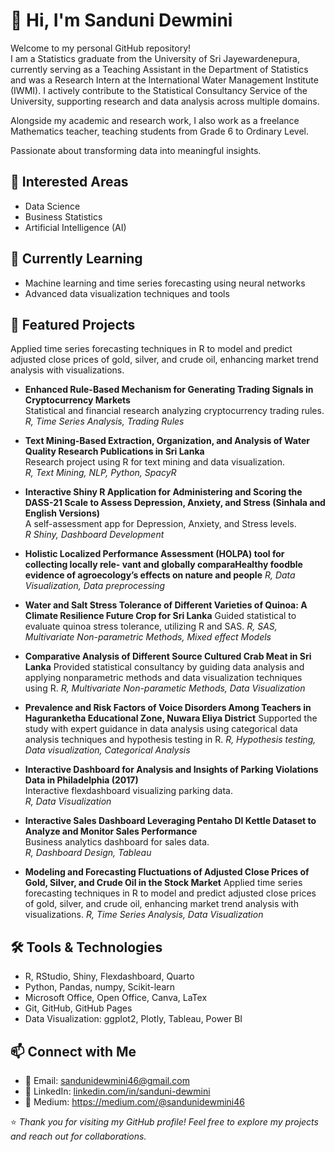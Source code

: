 # 👋 Hi, I'm Sanduni Dewmini

Welcome to my personal GitHub repository!  
I am a Statistics graduate from the University of Sri Jayewardenepura, currently serving as a Teaching Assistant in the Department of Statistics and was a Research Intern at the International Water Management Institute (IWMI). I actively contribute to the Statistical Consultancy Service of the University, supporting research and data analysis across multiple domains.

Alongside my academic and research work, I also work as a freelance Mathematics teacher, teaching students from Grade 6 to Ordinary Level.

Passionate about transforming data into meaningful insights. 

## 🧠 Interested Areas

- Data Science
- Business Statistics
- Artificial Intelligence (AI)

## 🧠 Currently Learning

- Machine learning and time series forecasting using neural networks
- Advanced data visualization techniques and tools

## 📂 Featured Projects

Applied time series forecasting techniques in R to model and predict adjusted close prices of gold,
silver, and crude oil, enhancing market trend analysis with visualizations.


- **Enhanced Rule-Based Mechanism for Generating Trading Signals in Cryptocurrency Markets**  
  Statistical and financial research analyzing cryptocurrency trading rules.  
  *R, Time Series Analysis, Trading Rules*

- **Text Mining-Based Extraction, Organization, and Analysis of Water Quality Research
   Publications in Sri Lanka**  
  Research project using R for text mining and data visualization.  
  *R, Text Mining, NLP, Python, SpacyR*

- **Interactive Shiny R Application for Administering and Scoring the DASS-21 Scale to
  Assess Depression, Anxiety, and Stress (Sinhala and English Versions)**  
  A self-assessment app for Depression, Anxiety, and Stress levels.  
  *R Shiny, Dashboard Development*

- **Holistic Localized Performance Assessment (HOLPA) tool for collecting locally rele-
  vant and globally comparaHealthy foodble evidence of agroecology’s effects on nature
  and people**
  *R, Data Visualization, Data preprocessing*

- **Water and Salt Stress Tolerance of Different Varieties of Quinoa: A Climate Resilience Future Crop for Sri Lanka**
  Guided statistical to evaluate quinoa stress tolerance, utilizing R and SAS.
  *R, SAS, Multivariate Non-parametric Methods, Mixed effect Models*

- **Comparative Analysis of Different Source Cultured Crab Meat in Sri Lanka**
  Provided statistical consultancy by guiding data analysis and applying nonparametric methods and data visualization techniques using R.
  *R, Multivariate Non-parametic Methods, Data Visualization*

- **Prevalence and Risk Factors of Voice Disorders Among Teachers in Haguranketha Educational Zone, Nuwara Eliya District**
  Supported the study with expert guidance in data analysis using categorical data analysis techniques and hypothesis testing in R.
  *R, Hypothesis testing, Data visualization, Categorical Analysis*

- **Interactive Dashboard for Analysis and Insights of Parking Violations Data in
  Philadelphia (2017)**  
  Interactive flexdashboard visualizing parking data.  
  *R, Data Visualization*

- **Interactive Sales Dashboard Leveraging Pentaho DI Kettle Dataset to Analyze and
  Monitor Sales Performance**  
  Business analytics dashboard for sales data.  
  *R, Dashboard Design, Tableau*

- **Modeling and Forecasting Fluctuations of Adjusted Close Prices of Gold, Silver, and
  Crude Oil in the Stock Market**
  Applied time series forecasting techniques in R to model and predict adjusted close prices of gold,
  silver, and crude oil, enhancing market trend analysis with visualizations.
  *R, Time Series Analysis, Data Visualization*   


## 🛠️ Tools & Technologies

- R, RStudio, Shiny, Flexdashboard, Quarto  
- Python, Pandas, numpy, Scikit-learn  
- Microsoft Office, Open Office, Canva, LaTex  
- Git, GitHub, GitHub Pages  
- Data Visualization: ggplot2, Plotly, Tableau, Power BI



## 📫 Connect with Me

- 📧 Email: sandunidewmini46@gmail.com  
- 💼 LinkedIn: [linkedin.com/in/sanduni-dewmini](https://linkedin.com/in/sanduni-dewmini)
- 💼 Medium: https://medium.com/@sandunidewmini46

⭐ *Thank you for visiting my GitHub profile! Feel free to explore my projects and reach out for collaborations.*
  
